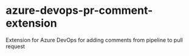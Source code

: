 # azure-devops-pr-comment-extension
Extension for Azure DevOps for adding comments from pipeline to pull request
